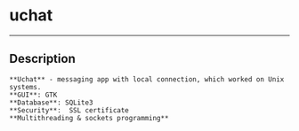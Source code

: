 # uchat

--------
## Description
```
**Uchat** - messaging app with local connection, which worked on Unix systems.
**GUI**: GTK
**Database**: SQLite3
**Security**:  SSL certificate
**Multithreading & sockets programming**
```
